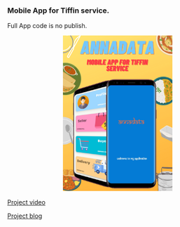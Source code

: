 ### Mobile App for Tiffin service.

Full App code is no publish.
<p align="center">
  <img width="250" height="auto" src="https://github.com/MananRPatel/MobileAppForTiffinService/blob/74b1f904b15d2fba4d887c2656f688475a74fcb8/Annadata-poster.png">
</p>

[Project video](https://drive.google.com/file/d/1zKUzudT28-_yGi-kS07y-X8gzrGRUaYR/view?usp=sharing)


[Project blog](https://19it103manan19it098hirak.blogspot.com/2021/03/mobileappfortiffinservice.html "blog")

